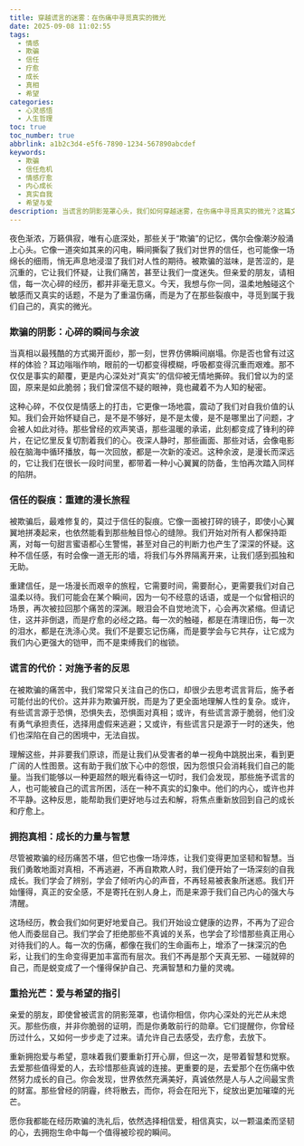 ```yaml
---
title: 穿越谎言的迷雾：在伤痛中寻觅真实的微光
date: 2025-09-08 11:02:55
tags:
  - 情感
  - 欺骗
  - 信任
  - 疗愈
  - 成长
  - 真相
  - 希望
categories:
  - 心灵感悟
  - 人生哲理
toc: true
toc_number: true
abbrlink: a1b2c3d4-e5f6-7890-1234-567890abcdef
keywords:
  - 欺骗
  - 信任危机
  - 情感疗愈
  - 内心成长
  - 真实自我
  - 希望与爱
description: 当谎言的阴影笼罩心头，我们如何穿越迷雾，在伤痛中寻觅真实的微光？这篇文章将带你一同感受被欺骗后的心路历程，从破碎到重建，从迷茫到清晰，最终找到那份属于自己的力量与希望，学会如何温柔地拥抱不完美的自己，并勇敢地走向充满真诚的未来。
---
```


夜色渐浓，万籁俱寂，唯有心底深处，那些关于“欺骗”的记忆，偶尔会像潮汐般涌上心头。它像一道突如其来的闪电，瞬间撕裂了我们对世界的信任，也可能像一场绵长的细雨，悄无声息地浸湿了我们对人性的期待。被欺骗的滋味，是苦涩的，是沉重的，它让我们怀疑，让我们痛苦，甚至让我们一度迷失。但亲爱的朋友，请相信，每一次心碎的经历，都并非毫无意义。今天，我想与你一同，温柔地触碰这个敏感而又真实的话题，不是为了重温伤痛，而是为了在那些裂痕中，寻觅到属于我们自己的，真实的微光。

### 欺骗的阴影：心碎的瞬间与余波

当真相以最残酷的方式揭开面纱，那一刻，世界仿佛瞬间崩塌。你是否也曾有过这样的体验？耳边嗡嗡作响，眼前的一切都变得模糊，呼吸都变得沉重而艰难。那不仅仅是事实的颠覆，更是内心深处对“真实”的信仰被无情地撕碎。我们曾以为的坚固，原来是如此脆弱；我们曾深信不疑的眼神，竟也藏着不为人知的秘密。

这种心碎，不仅仅是情感上的打击，它更像一场地震，震动了我们对自我价值的认知。我们会开始怀疑自己，是不是不够好，是不是太傻，是不是哪里出了问题，才会被人如此对待。那些曾经的欢声笑语，那些温暖的承诺，此刻都变成了锋利的碎片，在记忆里反复切割着我们的心。夜深人静时，那些画面、那些对话，会像电影般在脑海中循环播放，每一次回放，都是一次新的凌迟。这种余波，是漫长而深远的，它让我们在很长一段时间里，都带着一种小心翼翼的防备，生怕再次踏入同样的陷阱。

### 信任的裂痕：重建的漫长旅程

被欺骗后，最难修复的，莫过于信任的裂痕。它像一面被打碎的镜子，即使小心翼翼地拼凑起来，也依然能看到那些触目惊心的缝隙。我们开始对所有人都保持距离，对每一句甜言蜜语都心生警惕，甚至对自己的判断力也产生了深深的怀疑。这种不信任感，有时会像一道无形的墙，将我们与外界隔离开来，让我们感到孤独和无助。

重建信任，是一场漫长而艰辛的旅程，它需要时间，需要耐心，更需要我们对自己温柔以待。我们可能会在某个瞬间，因为一句不经意的话语，或是一个似曾相识的场景，再次被拉回那个痛苦的深渊。眼泪会不自觉地流下，心会再次紧缩。但请记住，这并非倒退，而是疗愈的必经之路。每一次的触碰，都是在清理旧伤，每一次的泪水，都是在洗涤心灵。我们不是要忘记伤痛，而是要学会与它共存，让它成为我们内心更强大的铠甲，而不是束缚我们的枷锁。

### 谎言的代价：对施予者的反思

在被欺骗的痛苦中，我们常常只关注自己的伤口，却很少去思考谎言背后，施予者可能付出的代价。这并非为欺骗开脱，而是为了更全面地理解人性的复杂。或许，有些谎言源于恐惧，恐惧失去，恐惧面对真相；或许，有些谎言源于脆弱，他们没有勇气承担责任，选择用虚假来逃避；又或许，有些谎言只是源于一时的迷失，他们也深陷在自己的困境中，无法自拔。

理解这些，并非要我们原谅，而是让我们从受害者的单一视角中跳脱出来，看到更广阔的人性图景。这有助于我们放下心中的怨恨，因为怨恨只会消耗我们自己的能量。当我们能够以一种更超然的眼光看待这一切时，我们会发现，那些施予谎言的人，也可能被自己的谎言所困，活在一种不真实的幻象中。他们的内心，或许也并不平静。这种反思，能帮助我们更好地与过去和解，将焦点重新放回到自己的成长和疗愈上。

### 拥抱真相：成长的力量与智慧

尽管被欺骗的经历痛苦不堪，但它也像一场淬炼，让我们变得更加坚韧和智慧。当我们勇敢地面对真相，不再逃避，不再自欺欺人时，我们便开始了一场深刻的自我成长。我们学会了辨别，学会了倾听内心的声音，不再轻易被表象所迷惑。我们开始懂得，真正的安全感，不是寄托在别人身上，而是来源于我们自己内心的强大与清醒。

这场经历，教会我们如何更好地爱自己。我们开始设立健康的边界，不再为了迎合他人而委屈自己。我们学会了拒绝那些不真诚的关系，也学会了珍惜那些真正用心对待我们的人。每一次的伤痛，都像在我们的生命画布上，增添了一抹深沉的色彩，让我们的生命变得更加丰富而有层次。我们不再是那个天真无邪、一碰就碎的自己，而是蜕变成了一个懂得保护自己、充满智慧和力量的灵魂。

### 重拾光芒：爱与希望的指引

亲爱的朋友，即使曾被谎言的阴影笼罩，也请你相信，你内心深处的光芒从未熄灭。那些伤痕，并非你脆弱的证明，而是你勇敢前行的勋章。它们提醒你，你曾经历过什么，又如何一步步走了过来。请允许自己去感受，去疗愈，去放下。

重新拥抱爱与希望，意味着我们要重新打开心扉，但这一次，是带着智慧和觉察。去爱那些值得爱的人，去珍惜那些真诚的连接。更重要的是，去爱那个在伤痛中依然努力成长的自己。你会发现，世界依然充满美好，真诚依然是人与人之间最宝贵的财富。那些曾经的阴霾，终将散去，而你，将会在阳光下，绽放出更加璀璨的光芒。

愿你我都能在经历欺骗的洗礼后，依然选择相信爱，相信真实，以一颗温柔而坚韧的心，去拥抱生命中每一个值得被珍视的瞬间。